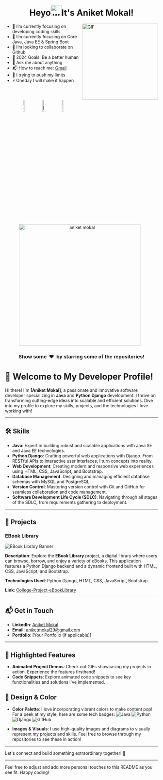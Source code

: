 <h1 align="center">Heyo<img alt="wave" src="https://emojis.slackmojis.com/emojis/images/1588177020/8809/wave_hello.gif?1588177020" width="35">It's Aniket Mokal!  </h1>


<img align="right" height="250px" alt="GIF" src="" padding="5px" />

- 🔭 I’m currently focusing on developing coding skills 
- 🌱 I’m currently focusing on Core Java, Java EE & Spring Boot
- 👯 I’m looking to collaborate on Github
- 🥅 2024 Goals: Be a better human 
- 💬 Ask me about anything
- 📬 How to reach me: <a href="mailto:aniketmokal29@gmail.com" target="_blank">Gmail</a>
- 🧗 I trying to push my limits
- ⚡ Oneday I will make it happen 

</br>




<p align="center" >
	<a href="https://github.com/mokal2002" target="_blank"><img alt="github"  width="10%" style="padding:5px" src="https://img.icons8.com/clouds/100/000000/github.png"/></a>
	<a href="https://www.linkedin.com/in/aniketmokal29/" target="_blank"><img alt="linkedin" width="10%" style="padding:5px" src="https://img.icons8.com/clouds/100/000000/linkedin.png"/></a>
	<a href="https://www.instagram.com/mokal_2002" target="_blank"><img alt="instagram" width="10%" style="padding:5px" src="https://img.icons8.com/clouds/100/000000/instagram.png"/></a>
</p>



<p align='center'><img width="400px" src="" alt="aniket mokal" />&nbsp; &nbsp;<img width="400px"/></p>

<!--START_SECTION_PROFILE_VIEWS:readme-info-->
<!--END_SECTION_PROFILE_VIEWS:readme-info-->

<!--START_SECTION_LINES_OF_CODE:readme-info-->
<!--END_SECTION_LINES_OF_CODE:readme-info-->

<!--START_CONTRIBUTIONS:readme-info-->
<!--END_CONTRIBUTIONS:readme-info-->

<!--START_SECTION_DAILY_COMMIT:readme-info-->
<!--END_SECTION_DAILY_COMMIT:readme-info-->

<!--START_SECTION_WEEKLY_COMMIT:readme-info-->
<!--END_SECTION_WEEKLY_COMMIT:readme-info-->

<!--START_SECTION_LANGUAGE:readme-info-->
<!--END_SECTION_LANGUAGE:readme-info-->

<h3 align='center'>Show some &nbsp;❤️&nbsp; by starring some of the repositories! </h3> 


















# 👋 Welcome to My Developer Profile!

Hi there! I'm **[Aniket Mokal]**, a passionate and innovative software developer specializing in **Java** and **Python Django** development. I thrive on transforming cutting-edge ideas into scalable and efficient solutions. Dive into my profile to explore my skills, projects, and the technologies I love working with!

---

## 🛠️ Skills

- **Java**: Expert in building robust and scalable applications with Java SE and Java EE technologies.
- **Python Django**: Crafting powerful web applications with Django. From RESTful APIs to interactive user interfaces, I turn concepts into reality.
- **Web Development**: Creating modern and responsive web experiences using HTML, CSS, JavaScript, and Bootstrap.
- **Database Management**: Designing and managing efficient database schemas with MySQL and PostgreSQL.
- **Version Control**: Mastering version control with Git and GitHub for seamless collaboration and code management.
- **Software Development Life Cycle (SDLC)**: Navigating through all stages of the SDLC, from requirements gathering to deployment.

---

## 🚀 Projects

### EBook Library

![EBook Library Banner](https://via.placeholder.com/800x400?text=EBook+Library) <!-- Placeholder image -->

**Description**: Explore the **EBook Library** project, a digital library where users can browse, borrow, and enjoy a variety of eBooks. This application features a Python Django backend and a dynamic frontend built with HTML, CSS, JavaScript, and Bootstrap.

**Technologies Used**: Python Django, HTML, CSS, JavaScript, Bootstrap

**Link**: [College-Project-eBookLibrary](https://github.com/mokal2002/College-Project-eBookLibrary)

---

## 📬 Get in Touch

- **LinkedIn**: [Aniket Mokal](https://shorturl.at/gtEKT)
- **Email**: aniketmokal29@gmail.com
- **Portfolio**: [Your Portfolio (if applicable)]

---

## 🌟 Highlighted Features

- **Animated Project Demos**: Check out GIFs showcasing my projects in action. Experience the features firsthand!
- **Code Snippets**: Explore animated code snippets to see key functionalities and solutions I've implemented.

## 🎨 Design & Color

- **Color Palette**: I love incorporating vibrant colors to make content pop! For a peek at my style, here are some tech badges:
  ![Java](https://img.shields.io/badge/Java-ED8B00?style=for-the-badge&logo=java&logoColor=white)
  ![Python](https://img.shields.io/badge/Python-306998?style=for-the-badge&logo=python&logoColor=ffdd54)
  ![Django](https://img.shields.io/badge/Django-092D35?style=for-the-badge&logo=django&logoColor=white)
  ![GitHub](https://img.shields.io/badge/GitHub-181717?style=for-the-badge&logo=github&logoColor=white)

- **Images & Visuals**: I use high-quality images and diagrams to visually represent my projects and skills. Feel free to browse through my repositories to see these in action!

---

Let's connect and build something extraordinary together! 🚀

---

Feel free to adjust and add more personal touches to this README as you see fit. Happy coding!
